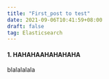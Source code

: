 ```yaml
---
title: "First_post to test"
date: 2021-09-06T10:41:59+08:00
draft: false
tag: Elasticsearch
---
```


#### 1. HAHAHAAHAHAHAHA

blalalalala
